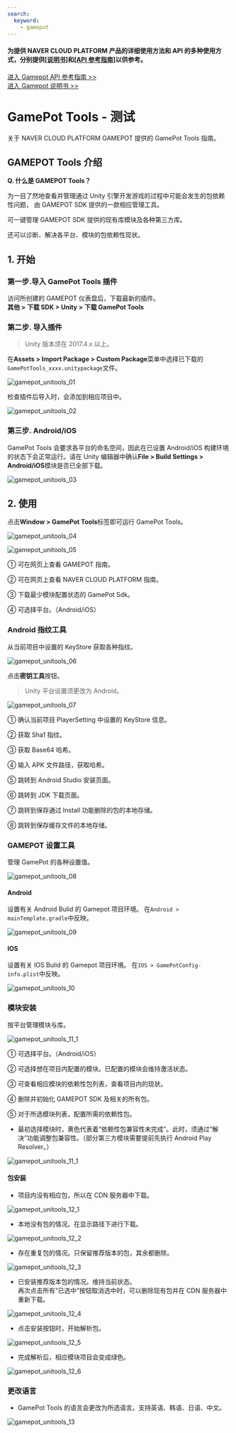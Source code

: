 ```yaml
---
search:
  keyword:
    - gamepot
---
```


#### **为提供 NAVER CLOUD PLATFORM 产品的详细使用方法和 API 的多种使用方式，分别提供<a href="https://guide.ncloud-docs.com/docs/zh/home" target="_blank">[说明书]</a>和<a href="https://api.ncloud-docs.com/docs/zh/home" target="_blank">[API 参考指南]</a>以供参考。**

<a href="https://api.ncloud-docs.com/docs/zh/game-gamepot-index" target="_blank">进入 Gamepot API 参考指南 >></a><br />
<a href="https://guide.ncloud-docs.com/docs/zh/game-gamepotconsole" target="_blank">进入 Gamepot 说明书 >></a>

# GamePot Tools - 测试

关于 NAVER CLOUD PLATFORM GAMEPOT 提供的 GamePot Tools 指南。

## GAMEPOT Tools 介绍

**Q. 什么是 GAMEPOT Tools？**

为一目了然地查看并管理通过 Unity 引擎开发游戏的过程中可能会发生的包依赖性问题，
由 GAMEPOT SDK 提供的一款相应管理工具。

可一键管理 GAMEPOT SDK 提供的现有库模块及各种第三方库。

还可以诊断、解决各平台、模块的包依赖性现状。

## 1. 开始

### 第一步.导入 GamePot Tools 插件

访问所创建的 GAMEPOT 仪表盘后，下载最新的插件。
<br>**其他 > 下载 SDK > Unity > 下载 GamePot Tools**

### 第二步. 导入插件

> Unity 版本须在 2017.4.x 以上。

在**Assets > Import Package > Custom Package**菜单中选择已下载的`GamePotTools_xxxx.unitypackage`文件。

![gamepot_unitools_01](./images/gamepot_unitools_01.png)

检查插件后导入时，会添加到相应项目中。

![gamepot_unitools_02](./images/gamepot_unitools_02.png)

### 第三步. Android/iOS

GamePot Tools 会要求各平台的命名空间，因此在已设置 Android/iOS 构建环境的状态下会正常运行。请在 Unity 编辑器中确认**File > Build Settings > Android/iOS**模块是否已全部下载。

![gamepot_unitools_03](./images/gamepot_unitools_03.png)

## 2. 使用

点击**Window > GamePot Tools**标签即可运行 GamePot Tools。

![gamepot_unitools_04](./images/gamepot_unitools_04.png)

![gamepot_unitools_05](./images/gamepot_unitools_05.png)

① 可在网页上查看 GAMEPOT 指南。

② 可在网页上查看 NAVER CLOUD PLATFORM 指南。

③ 下载最少模块配置状态的 GamePot Sdk。

④ 可选择平台。（Android/iOS）

### Android 指纹工具

从当前项目中设置的 KeyStore 获取各种指纹。

![gamepot_unitools_06](./images/gamepot_unitools_06.png)

点击**密钥工具**按钮。

> Unity 平台设置须更改为 Android。

![gamepot_unitools_07](./images/gamepot_unitools_07.png)

① 确认当前项目 PlayerSetting 中设置的 KeyStore 信息。

② 获取 Sha1 指纹。

③ 获取 Base64 哈希。

④ 输入 APK 文件路径，获取哈希。

⑤ 跳转到 Android Studio 安装页面。

⑥ 跳转到 JDK 下载页面。

⑦ 跳转到保存通过 Install 功能删除的包的本地存储。

⑧ 跳转到保存缓存文件的本地存储。

### GAMEPOT 设置工具

管理 GamePot 的各种设置值。

![gamepot_unitools_08](./images/gamepot_unitools_08.png)

#### Android

设置有关 Android Bulid 的 Gamepot 项目环境。
在`Android > mainTemplate.gradle`中反映。

![gamepot_unitools_09](./images/gamepot_unitools_09.png)

#### IOS

设置有关 IOS Bulid 的 Gamepot 项目环境。
在`IOS > GamePotConfig-info.plist`中反映。

![gamepot_unitools_10](./images/gamepot_unitools_10.png)

### 模块安装

按平台管理模块与库。

![gamepot_unitools_11_1](./images/gamepot_unitools_11_1.png)

① 可选择平台。（Android/iOS）

② 可选择想在项目内配置的模块。已配置的模块会维持激活状态。

③ 可查看相应模块的依赖性包列表，查看项目内的现状。

④ 删除并初始化 GAMEPOT SDK 及相关的所有包。

⑤ 对于所选模块列表，配置所需的依赖性包。

- 最初选择模块时，黄色代表着“依赖性包兼容性未完成”。此时，须通过“解决”功能调整包兼容性。（部分第三方模块需要提前先执行 Android Play Resolver。）

![gamepot_unitools_11_1](./images/gamepot_unitools_11_2.png)

#### 包安装

- 项目内没有相应包，所以在 CDN 服务器中下载。

![gamepot_unitools_12_1](./images/gamepot_unitools_12_1.png)

- 本地没有包的情况。在显示路径下进行下载。

![gamepot_unitools_12_2](./images/gamepot_unitools_12_2.png)

- 存在重复包的情况。只保留推荐版本的包，其余都删除。

![gamepot_unitools_12_3](./images/gamepot_unitools_12_3.png)

- 已安装推荐版本包的情况。维持当前状态。
  <br>再次点击所有“已选中”按钮取消选中时，可以删除现有包并在 CDN 服务器中重新下载。

![gamepot_unitools_12_4](./images/gamepot_unitools_12_4.png)

- 点击安装按钮时，开始解析包。

![gamepot_unitools_12_5](./images/gamepot_unitools_12_5.png)

- 完成解析后，相应模块项目会变成绿色。

![gamepot_unitools_12_6](./images/gamepot_unitools_12_6.png)

### 更改语言

- GamePot Tools 的语言会更改为所选语言。支持英语、韩语、日语、中文。

![gamepot_unitools_13](./images/gamepot_unitools_13.png)
